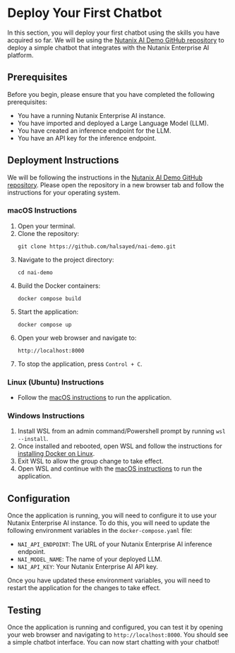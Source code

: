 


# Deploy Your First Chatbot

In this section, you will deploy your first chatbot using the skills you have acquired so far. We will be using the [Nutanix AI Demo GitHub repository](https://github.com/halsayed/nai-demo) to deploy a simple chatbot that integrates with the Nutanix Enterprise AI platform.

## Prerequisites

Before you begin, please ensure that you have completed the following prerequisites:

*   You have a running Nutanix Enterprise AI instance.
*   You have imported and deployed a Large Language Model (LLM).
*   You have created an inference endpoint for the LLM.
*   You have an API key for the inference endpoint.

## Deployment Instructions

We will be following the instructions in the [Nutanix AI Demo GitHub repository](https://github.com/halsayed/nai-demo). Please open the repository in a new browser tab and follow the instructions for your operating system.

### macOS Instructions

1.  Open your terminal.
2.  Clone the repository:
    ```shell
    git clone https://github.com/halsayed/nai-demo.git
    ```
3.  Navigate to the project directory:
    ```shell
    cd nai-demo
    ```
4.  Build the Docker containers:
    ```shell
    docker compose build
    ```
5.  Start the application:
    ```shell
    docker compose up
    ```
6.  Open your web browser and navigate to:
    ```
    http://localhost:8000
    ```
7.  To stop the application, press `Control + C`.

### Linux (Ubuntu) Instructions

*   Follow the [macOS instructions](#macos-instructions) to run the application.

### Windows Instructions

1.  Install WSL from an admin command/Powershell prompt by running `wsl --install`.
2.  Once installed and rebooted, open WSL and follow the instructions for [installing Docker on Linux](https://docs.docker.com/engine/install/ubuntu/).
3.  Exit WSL to allow the group change to take effect.
4.  Open WSL and continue with the [macOS instructions](#macos-instructions) to run the application.

## Configuration

Once the application is running, you will need to configure it to use your Nutanix Enterprise AI instance. To do this, you will need to update the following environment variables in the `docker-compose.yaml` file:

*   `NAI_API_ENDPOINT`: The URL of your Nutanix Enterprise AI inference endpoint.
*   `NAI_MODEL_NAME`: The name of your deployed LLM.
*   `NAI_API_KEY`: Your Nutanix Enterprise AI API key.

Once you have updated these environment variables, you will need to restart the application for the changes to take effect.

## Testing

Once the application is running and configured, you can test it by opening your web browser and navigating to `http://localhost:8000`. You should see a simple chatbot interface. You can now start chatting with your chatbot!


